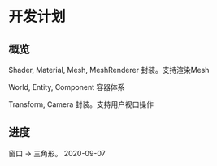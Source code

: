 # 开发计划


## 概览

Shader, Material, Mesh, MeshRenderer 封装。支持渲染Mesh

World, Entity, Component 容器体系

Transform, Camera 封装。支持用户视口操作


## 进度

窗口 -> 三角形。 2020-09-07


